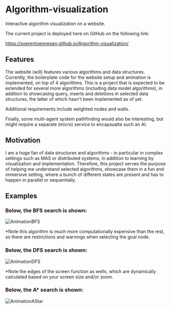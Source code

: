 # Algorithm-visualization
Interactive algorithm visualization on a website.

The current project is deployed here on GitHub on the following link:

https://soerentoennesen.github.io/Algorithm-visualization/

## Features

The website (will) features various algorithms and data structures. Currently, the boilerplate code for the website setup and animation is implemented, on top of 4 algorithms. This is a project that is expected to be extended for several more algorithms (including data model algorithms), in addition to showcasing query, inserts and deletions in selected data structures, the latter of which hasn't been implemented as of yet.

Additional requirements include weighted nodes and walls.

Finally, some multi-agent system pathfinding would also be interesting, but might require a separate (micro) service to encapsualte such an AI.

## Motivation

I am a huge fan of data structures and algorithms - in particular in complex settings such as MAS or distributed systems, in addition to learning by visualization and implementation. Therefore, this project serves the purpose of helping me understand selected algorithms, showcase them in a fun and immersive setting, where a bunch of different states are present and has to happen in parallel or sequentially.

## Examples



### Below, the BFS search is shown:

![AnimationBFS](https://user-images.githubusercontent.com/57631773/139417294-8814f5df-f74f-40bf-964b-0e0a54cbaa48.gif)

*Note this algorithm is much more computationally expensive than the rest, so there are restrictions and warnings when selecting the goal node.

### Below, the DFS search is shown:

![AnimationDFS](https://user-images.githubusercontent.com/57631773/139417301-59a14c36-42fb-48b5-b166-f57edc34f165.gif)

*Note the edges of the screen function as wells, which are dynamically calculated based on your screen size and/or zoom.

### Below, the A* search is shown:

![AnimationAStar](https://user-images.githubusercontent.com/57631773/139417318-5ae2cb36-8b7f-4419-b077-14856257268d.gif)



